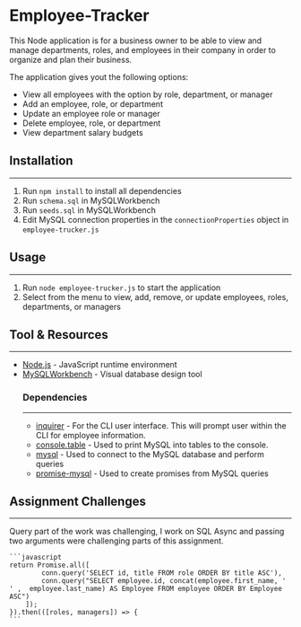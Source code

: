 # Employee-Tracker

This Node application is for a business owner to be able to view and manage departments, roles, and employees in their company in order to organize and plan their business.

The application gives yout the following options:
* View all employees with the option by role, department, or manager
* Add an employee, role, or department
* Update an employee role or manager
* Delete employee, role, or department
* View department salary budgets

## Installation
---
1. Run `npm install` to install all dependencies
2. Run `schema.sql` in MySQLWorkbench
3. Run `seeds.sql` in MySQLWorkbench
3. Edit MySQL connection properties in the `connectionProperties` object in `employee-trucker.js`

## Usage
---
1. Run `node employee-trucker.js` to start the application
2. Select from the menu to view, add, remove, or update employees, roles, departments, or managers


## Tool & Resources
---
* [Node.js](https://nodejs.org/en/) - JavaScript runtime environment
* [MySQLWorkbench](https://www.mysql.com/products/workbench/) - Visual database design tool
    ### Dependencies
    ---
    * [inquirer](https://www.npmjs.com/package/inquirer) - For the CLI user interface. This will prompt user within the CLI for employee information.
    * [console.table](https://www.npmjs.com/package/console.table) - Used to print MySQL into tables to the console.
    * [mysql](https://www.npmjs.com/package/mysql) - Used to connect to the MySQL database and perform queries
    * [promise-mysql](https://www.npmjs.com/package/promise-mysql) - Used to create promises from MySQL queries 

## Assignment Challenges
---

Query part of the work was challenging, I work on SQL Async and passing two arguments were challenging parts of this assignment.


    ```javascript
    return Promise.all([
            conn.query('SELECT id, title FROM role ORDER BY title ASC'), 
            conn.query("SELECT employee.id, concat(employee.first_name, ' ' ,  employee.last_name) AS Employee FROM employee ORDER BY Employee ASC")
        ]);
    }).then(([roles, managers]) => {
    ```